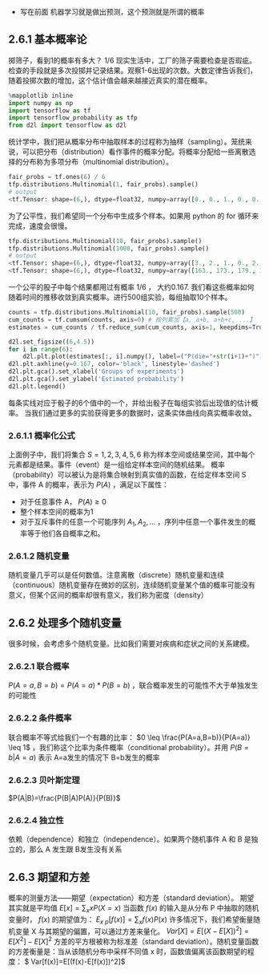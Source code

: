 + 写在前面
机器学习就是做出预测，这个预测就是所谓的概率

## 2.6.1 基本概率论
掷筛子，看到1的概率有多大？ $1/6$ 
现实生活中，工厂的筛子需要检查是否瑕疵。检查的手段就是多次投掷并记录结果。观察1-6出现的次数。大数定律告诉我们，随着投掷次数的增加，这个估计值会越来越接近真实的潜在概率。
```python
%mapplotlib inline
import numpy as np
import tensorflow as tf
import tensorflow_probability as tfp
from d2l import tensorflow as d2l
```

统计学中，我们把从概率分布中抽取样本的过程称为抽样（sampling）。笼统来说，可以把分布（distribution）看作事件的概率分配。将概率分配给一些离散选择的分布称为多项分布（multinomial distribution）。
```python
fair_probs = tf.ones(6) / 6
tfp.distributions.Multinomial(1, fair_probs).sample()
# output
<tf.Tensor: shape=(6,), dtype=float32, numpy=array([0., 0., 1., 0., 0., 0.], dtype=float32)>
```
为了公平性，我们希望同一个分布中生成多个样本。如果用 python 的 for 循环来完成，速度会很慢。
```python
tfp.distributions.Multinomial(10, fair_probs).sample()
tfp.distributions.Multinomial(1000, fair_probs).sample()
# output
<tf.Tensor: shape=(6,), dtype=float32, numpy=array([3., 2., 1., 0., 2., 2.], dtype=float32)>
<tf.Tensor: shape=(6,), dtype=float32, numpy=array([163., 173., 179., 160., 170., 155.], dtype=float32)>
```
一个公平的股子中每个结果都用过有概率 $1/6$ ， 大约0.167.
我们看这些概率如何随着时间的推移收敛到真实概率。进行500组实验，每组抽取10个样本。
```python
counts = tfp.distributions.Multinomial(10, fair_probs).sample(500)
cum_counts = tf.cumsum(counts, axis=0) # 按列累加【a, a+b, a+b+c, ...】
estimates = cum_counts / tf.reduce_sum(cum_counts, axis=1, keepdims=True)

d2l.set_figsize((6,4.5))
for i in range(6):
    d2l.plt.plot(estimates[:, i].numpy(), label=("P(die="+str(i+1)+")"))
d2l.plt.axhline(y=0.167, color='black', linestyle='dashed')
d2l.plt.gca().set_xlabel('Groups of experiments')
d2l.plt.gca().set_ylabel('Estimated probability')
d2l.plt.legend()
```
每条实线对应于骰子的6个值中的一个，并给出骰子在每组实验后出现值的估计概率。 当我们通过更多的实验获得更多的数据时，这条实体曲线向真实概率收敛。

### 2.6.1.1 概率化公式
上面例子中，我们将集合 $S={1,2,3,4,5,6}$ 称为样本空间或结果空间，其中每个元素都是结果。事件（event）是一组给定样本空间的随机结果。
概率（probability）可以被认为是将集合映射到真实值的函数，在给定样本空间 S 中，事件 A 的概率，表示为 $P(A)$ ，满足以下属性：
+ 对于任意事件 A， $P(A) \geq 0$
+ 整个样本空间的概率为1
+ 对于互斥事件的任意一个可能序列 $A_1,A_2, ...$ ，序列中任意一个事件发生的概率等于他们各自概率之和。

### 2.6.1.2 随机变量
随机变量几乎可以是任何数值。注意离散（discrete）随机变量和连续（continuous）随机变量存在微妙的区别，连续随机变量某个值的概率可能没有意义，但某个区间的概率却很有意义，我们称为密度（density）

## 2.6.2 处理多个随机变量
很多时候，会考虑多个随机变量。比如我们需要对疾病和症状之间的关系建模。

### 2.6.2.1 联合概率
 $P(A=a, B=b) = P(A=a)*P(B=b)$ ，联合概率发生的可能性不大于单独发生的可能性

### 2.6.2.2 条件概率
联合概率不等式给我们一个有趣的比率： $0 \leq \frac{P(A=a,B=b)}{P(A=a)} \leq 1$ ，我们称这个比率为条件概率（conditional probability）。并用 $P(B=b|A=a)$ 表示 A=a发生的情况下 B=b发生的概率

### 2.6.2.3 贝叶斯定理
 $P(A|B)=\frac{P(B|A)P(A)}{P(B)}$

### 2.6.2.4 独立性
依赖（dependence）和独立（independence）。如果两个随机事件 A 和 B 是独立的，那么 A 发生跟 B发生没有关系

## 2.6.3 期望和方差
概率的测量方法——期望（expectation）和方差（standard deviation）。
期望其实就是平均值 $E[x]=\sum_x{xP(X=x)}$
当函数 $f(x)$ 的输入是从分布 P 中抽取的随机变量时， $f(x)$ 的期望值为： $E_{x~p}[f(x)]=\sum_x{f(x)P(x)}$
许多情况下，我们希望衡量随机变量 X 与其期望的偏置，可以通过方差来量化。
 $Var[X]=E[(X-E[X])^2]=E[X^2]-E[X]^2$
 方差的平方根被称为标准差（standard deviation）。随机变量函数的方差衡量是：当从该随机分布中采样不同值 x 时，函数值偏离该函数期望的程度： $ Var[f(x)]=E[(f(x)-E[f(x)])^2]$